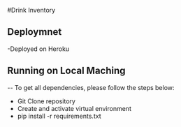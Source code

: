 #Drink Inventory


## Deploymnet
-Deployed on Heroku

## Running on Local Maching
-- To get all dependencies, please follow the steps below:
- Git Clone repository
- Create and activate virtual environment
- pip install -r requirements.txt